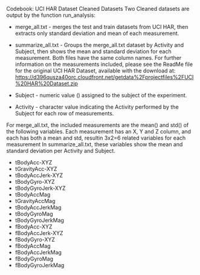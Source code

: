 Codebook: UCI HAR Dataset Cleaned Datasets
Two Cleaned datasets are output by the function run_analysis: 
- merge_all.txt - merges the test and train datasets from UCI HAR, then extracts only standard deviation and mean of each measurement.
- summarize_all.txt - Groups the merge_all.txt dataset by Activity and Subject, then shows the mean and standard deviation for each measurement.
Both files have the same column names. For further information on the measurements included, please see the ReadMe file for the original UCI HAR Dataset, available with the download at: https://d396qusza40orc.cloudfront.net/getdata%2Fprojectfiles%2FUCI%20HAR%20Dataset.zip

- Subject - numeric value () assigned to the subject of the experiment.
- Activity - character value indicating the Activity performed by the Subject for each row of measurements.


For merge_all.txt, the included measurements are the mean() and std() of the following variables. 
Each measurement has an X, Y and Z column, and each has both a mean and std, resultin 3x2=6 related variables for each measurement
In summarize_all.txt, these variables show the mean and standard deviation per Activity and Subject.
- tBodyAcc-XYZ
- tGravityAcc-XYZ
- tBodyAccJerk-XYZ
- tBodyGyro-XYZ
- tBodyGyroJerk-XYZ
- tBodyAccMag
- tGravityAccMag
- tBodyAccJerkMag
- tBodyGyroMag
- tBodyGyroJerkMag
- fBodyAcc-XYZ
- fBodyAccJerk-XYZ
- fBodyGyro-XYZ
- fBodyAccMag
- fBodyAccJerkMag
- fBodyGyroMag
- fBodyGyroJerkMag

